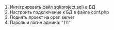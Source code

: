 1. Интегрировать файл sql(project.sql) в БД
2. Настроить подключение к БД в файле conf.php
3. Поднять проект на open server
4. Пароль и логин админа: "111"
